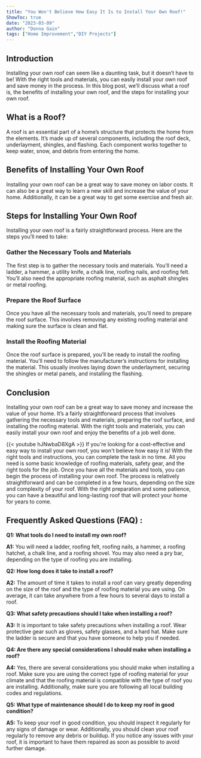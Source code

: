 ```yaml
---
title: "You Won't Believe How Easy It Is to Install Your Own Roof!"
ShowToc: true 
date: "2023-03-09"
author: "Donna Gain" 
tags: ["Home Improvement","DIY Projects"]
---
```

## Introduction 
Installing your own roof can seem like a daunting task, but it doesn’t have to be! With the right tools and materials, you can easily install your own roof and save money in the process. In this blog post, we’ll discuss what a roof is, the benefits of installing your own roof, and the steps for installing your own roof. 

## What is a Roof? 
A roof is an essential part of a home’s structure that protects the home from the elements. It’s made up of several components, including the roof deck, underlayment, shingles, and flashing. Each component works together to keep water, snow, and debris from entering the home. 

## Benefits of Installing Your Own Roof 
Installing your own roof can be a great way to save money on labor costs. It can also be a great way to learn a new skill and increase the value of your home. Additionally, it can be a great way to get some exercise and fresh air. 

## Steps for Installing Your Own Roof 
Installing your own roof is a fairly straightforward process. Here are the steps you’ll need to take: 

### Gather the Necessary Tools and Materials 
The first step is to gather the necessary tools and materials. You’ll need a ladder, a hammer, a utility knife, a chalk line, roofing nails, and roofing felt. You’ll also need the appropriate roofing material, such as asphalt shingles or metal roofing. 

### Prepare the Roof Surface 
Once you have all the necessary tools and materials, you’ll need to prepare the roof surface. This involves removing any existing roofing material and making sure the surface is clean and flat. 

### Install the Roofing Material 
Once the roof surface is prepared, you’ll be ready to install the roofing material. You’ll need to follow the manufacturer’s instructions for installing the material. This usually involves laying down the underlayment, securing the shingles or metal panels, and installing the flashing. 

## Conclusion 
Installing your own roof can be a great way to save money and increase the value of your home. It’s a fairly straightforward process that involves gathering the necessary tools and materials, preparing the roof surface, and installing the roofing material. With the right tools and materials, you can easily install your own roof and enjoy the benefits of a job well done.

{{< youtube hJNwbaD8XgA >}} 
If you're looking for a cost-effective and easy way to install your own roof, you won't believe how easy it is! With the right tools and instructions, you can complete the task in no time. All you need is some basic knowledge of roofing materials, safety gear, and the right tools for the job. Once you have all the materials and tools, you can begin the process of installing your own roof. The process is relatively straightforward and can be completed in a few hours, depending on the size and complexity of your roof. With the right preparation and some patience, you can have a beautiful and long-lasting roof that will protect your home for years to come.

## Frequently Asked Questions (FAQ) :
**Q1: What tools do I need to install my own roof?**

**A1:** You will need a ladder, roofing felt, roofing nails, a hammer, a roofing hatchet, a chalk line, and a roofing shovel. You may also need a pry bar, depending on the type of roofing you are installing. 

**Q2: How long does it take to install a roof?**

**A2:** The amount of time it takes to install a roof can vary greatly depending on the size of the roof and the type of roofing material you are using. On average, it can take anywhere from a few hours to several days to install a roof. 

**Q3: What safety precautions should I take when installing a roof?**

**A3:** It is important to take safety precautions when installing a roof. Wear protective gear such as gloves, safety glasses, and a hard hat. Make sure the ladder is secure and that you have someone to help you if needed. 

**Q4: Are there any special considerations I should make when installing a roof?**

**A4:** Yes, there are several considerations you should make when installing a roof. Make sure you are using the correct type of roofing material for your climate and that the roofing material is compatible with the type of roof you are installing. Additionally, make sure you are following all local building codes and regulations. 

**Q5: What type of maintenance should I do to keep my roof in good condition?**

**A5:** To keep your roof in good condition, you should inspect it regularly for any signs of damage or wear. Additionally, you should clean your roof regularly to remove any debris or buildup. If you notice any issues with your roof, it is important to have them repaired as soon as possible to avoid further damage.





